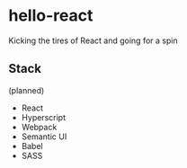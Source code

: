 # hello-react
Kicking the tires of React and going for a spin

## Stack
(planned)
* React
* Hyperscript
* Webpack
* Semantic UI
* Babel
* SASS
